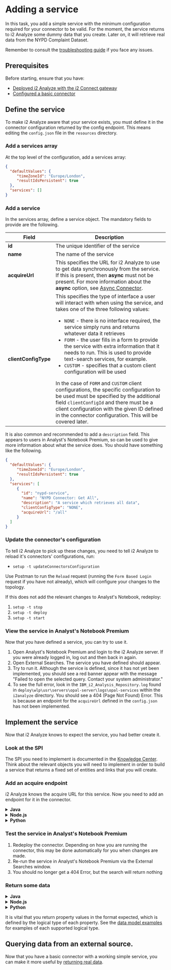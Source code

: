 # Adding a service
In this task, you add a simple service with the minimum configuration required
for your connector to be valid. For the moment, the service returns to i2
Analyze some dummy data that you create. Later on, it will retrieve real data
from the NYPD Complaint Dataset.

Remember to consult the [troubleshooting guide](./troubleshoot.md) if you face
any issues.

## Prerequisites
Before starting, ensure that you have:
* [Deployed i2 Analyze with the i2 Connect gateway](./deploy-i2-analyze.md)
* [Configured a basic connector](deploy-connector.md)

## Define the service
To make i2 Analyze aware that your service exists, you must define it in the
connector configuration returned by the config endpoint. This means editing the
`config.json` file in the `resources` directory.

### Add a services array
At the top level of the configuration, add a services array:
   ```json
   {
     "defaultValues": {
        "timeZoneId": "Europe/London",
        "resultIdsPersistent": true
     },
     "services": []
   }
   ```

### Add a service
In the services array, define a service object. The mandatory fields to provide are the following.

   | Field                | Description                                        |   
   |----------------------|----------------------------------------------------|
   | **id**               | The unique identifier of the service               |
   | **name**             | The name of the service                            |
   | **acquireUrl**       | This specifies the URL for i2 Analyze to use to get data synchronously from the service. If this is present, then **async** must not be present. For more information about the **async** option, see [Async Connector](connector-async.md). |
   | **clientConfigType** | This specifies the type of interface a user will interact with when using the service, and takes one of the three following values: <ul><li>`NONE` - there is no interface required, the service simply runs and returns whatever data it retrieves</li><li>`FORM` - the user fills in a form to provide the service with extra information that it needs to run. This is used to provide text-search services, for example. </li><li>`CUSTOM` - specifies that a custom client configuration will be used</li></ul>In the case of `FORM` and `CUSTOM` client configurations, the specific configuration to be used must be specified by the additional field `clientConfigId` and there must be a client configuration with the given ID defined in the connector configuration. This will be covered later.</td>  |

   It is also common and recommended to add a `description` field. This appears
   to users in Analyst's Notebook Premium, so can be used to give more information about
   what the service does. You should have something like the following.
   ```json
   {
     "defaultValues": {
        "timeZoneId": "Europe/London",
        "resultIdsPersistent": true
     },
     "services": [
        {
          "id": "nypd-service",
          "name": "NYPD Connector: Get All",
          "description": "A service which retrieves all data",
          "clientConfigType": "NONE",
          "acquireUrl": "/all"
        }
     ]
   }
   ```

### Update the connector's configuration
To tell i2 Analyze to pick up these changes, you need to tell i2 Analyze to reload it's
connectors' configurations, run:

* `setup -t updateConnectorsConfiguration`

Use Postman to run the `Reload` request (running the `Form Based Login` request if
you have not already), which will configure your changes to the topology.

If this does not add the relevant changes to Analyst's Notebook, redeploy:

1. `setup -t stop`
2. `setup -t deploy`
3. `setup -t start`

### View the service in Analyst's Notebook Premium
Now that you have defined a service, you can try to use it.
1. Open Analyst's Notebook Premium and login to the i2 Analyze server. If you
   were already logged in, log out and then back in again.
2. Open External Searches. The service you have defined should appear.
3. Try to run it. Although the service is defined, since it has not yet been
   implemented, you should see a red banner appear with the message "Failed to
   open the selected query. Contact your system administrator‬."
4. To see the full error, look in the `IBM_i2_Analysis_Repository.log` found
   in `deploy\wlp\usr\servers\opal-server\logs\opal-services` within the
   `i2analyze` directory. You should see a 404 (Page Not Found) Error. This is
   because an endpoint for the `acquireUrl` defined in the `config.json` has
   not been implemented.

## Implement the service
Now that i2 Analyze knows to expect the service, you had better create it.

### Look at the SPI
The SPI you need to implement is documented in the
[Knowledge Center](https://www.ibm.com/support/knowledgecenter/en/SSXVTH_latest/com.ibm.i2.connect.developer.doc/i2_connect_spi.json).
Think about the relevant objects you will need to implement in order to build
a service that returns a fixed set of entities and links that you will create.
   
### Add an acquire endpoint
i2 Analyze knows the acquire URL for this service. Now you need to add an
endpoint for it in the connector.
<details><summary><strong>Java</strong></summary>
<p>

1. A template has been provided to get started with; see the `stage2/nypd-connector`
   directory. This includes:
   * an example configuration `config.json` with a service defined
   * some changes to `ConnectorController`;
   * a new class `ConnectorDataService`; and
   * some REST transport classes.
2. Apply these changes to your code, either manually, or by copying the files
   over directly. You may need to change the path of the new method in
   `ConnectorController` to match the acquireUrl of your service. You need not
   copy the example `config.json` if you have defined your service correctly.
   You can also just use the directory provided as it is setup to be used straight
   away.
3. Look at how the endpoint is defined in the `ConnectorController` class and
   the code that produces the response that is returned to i2 Analyze.

</p>
</details>

<details><summary><strong>Node.js</strong></summary>
<p>

1. A template has been provided to get started with; see the `stage2/nypd-connector`
   directory. This includes:
   * an example configuration `config.json` with a service defined;
   * a new acquire route in `app.js`;
   * a new acquire route with a `/test` endpoint in the `routes` folder;
   * a new file `/helpers/data-service.js` containing functions for acquiring data;
2. Open the code from the `stage2/nypd-connector` in VSCode, or any IDE of your choice, 
  and start the connector.

</p>
</details>

<details><summary><strong>Python</strong></summary>
<p>

1. A template has been provided to get started with; see the `stage2/nypd-connector`
   directory. This includes:
   * an example configuration `config.json` with a service defined
   * some additions to `controller.py`;
   * a new file for service functions, `service.py`; and
   * a new file `classes.py` containing some REST transport classes.
2. Apply these changes to your code, either manually, or by copying the files
   over directly. You may need to change the path of the new method in
   `controller.py` to match the acquireUrl of your service. You need not
   copy the example `config.json` if you have defined your service correctly.
   You can also just use the directory provided as it is setup to be used straight
   away.
3. Look at how the endpoint is defined in the `controller.py` class and
   the code that produces the response that is returned to i2 Analyze.

</p>
</details>

### Test the service in Analyst's Notebook Premium
1. Redeploy the connector. Depending on how you are running the connector, this
   may be done automatically for you when changes are made.
2. Re-run the service in  Analyst's Notebook Premium via the External Searches
   window.
3. You should no longer get a 404 Error, but the search will return nothing

### Return some data
<details><summary><strong>Java</strong></summary>
<p>

1. Make changes so that the service returns some entities and links - just
   create some dummy data for now. You will need to complete the implementation
   of the `LinkData` class provided.
2. Test your changes in Analyst's Notebook in the same way.
3. If you don't see what you expect to, or you come across an error,
   investigate the `IBM_i2_Analysis_Repository.log` in the `deploy\wlp\usr\servers\opal-server\logs\opal-services` directory.

</p>
</details>

<details><summary><strong>Node.js</strong></summary>
<p>

1. Make changes so that the service returns some entities and links - just
   create some dummy data for now.
2. Test your changes in Analyst's Notebook in the same way.
3. If you don't see what you expect to, or you come across an error,
   investigate the `IBM_i2_Analysis_Repository.log` in the `deploy\wlp\usr\servers\opal-server\logs\opal-services` directory.
 
</p>
</details>

<details><summary><strong>Python</strong></summary>
<p>

1. Make changes so that the service returns some entities and links - just
   create some dummy data for now. You will need to complete the implementation
   of the `Link` class in `classes.py`. Ensure you are importing the classes into `service.py`.
2. Test your changes in Analyst's Notebook in the same way.
3. If you don't see what you expect to, or you come across an error,
   investigate the `IBM_i2_Analysis_Repository.log` in the `deploy\wlp\usr\servers\opal-server\logs\opal-services` directory.

</p>
</details>

It is vital that you return property values
in the format expected, which is defined by the logical type of each property.
See the [data model examples](./data-model.md) for examples of each supported
logical type.

## Querying data from an external source.
Now that you have a basic connector with a working simple service, you can make
it more useful by [returning real data](./connect-to-eds.md).

